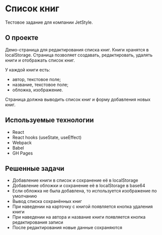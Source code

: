 # Список книг
Тестовое задание для компании JetStyle.
## О проекте
Демо-страница для редактирования списка книг. Книги хранятся в localStorage. Страница позволяет создавать, редактировать, удалять книги и отображать список книг.

У каждой книги есть:
* автор, текстовое поле;
* название, текстовое поле;
* обложка, изображение.

Страница должна выводить список книг и форму добавления новых книг.

## Используемые технологии
* React
* React hooks (useState, useEffect)
* Webpack
* Babel
* GH Pages

## Решенные задачи
* Добавление книги в список и сохранение её в localStorage
* Добавление обложки и сохранение её в localStorage в base64
* Если обложка не была добавлена, то используется изображение по умолчанию
* Вывод списка сохранённых книг
* При наведении на карточку с книгой появляется кнопка удаления книги
* При наведении на автора и название книги появляется кнопка редактирования записи
* После редактирования новые данные сохраняются

